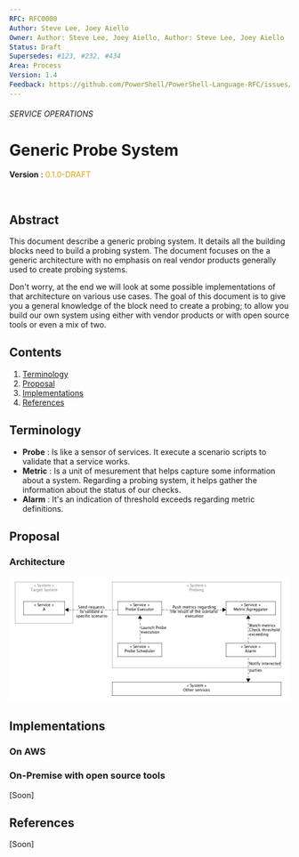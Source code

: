 ```yaml
---
RFC: RFC0000
Author: Steve Lee, Joey Aiello
Owner: Author: Steve Lee, Joey Aiello, Author: Steve Lee, Joey Aiello
Status: Draft
Supersedes: #123, #232, #434
Area: Process
Version: 1.4
Feedback: https://github.com/PowerShell/PowerShell-Language-RFC/issues/5
---
```


###### SERVICE OPERATIONS
# Generic Probe System

**Version** : <span style="color:GoldenRod">0.1.0-DRAFT</span>

<br>

## Abstract

This document describe a generic probing system. It details all the building blocks need to build a probing system. The document focuses on the a generic architecture with no emphasis on real vendor products generally used to create probing systems.

Don't worry, at the end we will look at some possible implementations of that architecture on various use cases.
The goal of this document is to give you a general knowledge of the block need to create a probing; to allow you build our own system using either with vendor products or with open source tools or even a mix of two. 


## Contents

  1. [Terminology]
  1. [Proposal]
  1. [Implementations]
  1. [References]


## Terminology

* **Probe** : Is like a sensor of services. It execute a scenario scripts to validate that a service works.
* **Metric** : Is a unit of mesurement that helps capture some information about a system. Regarding a probing system, it helps gather the information about the status of our checks.
* **Alarm** : It's an indication of threshold exceeds regarding  metric definitions.

## Proposal

### Architecture

![PRJ-ARC.PRS.generic-probe-system-v0.1.0](assets/imgs/PRJ-ARC.PRS.generic-probe-system-v0.1.0.png)

## Implementations 

### On AWS

### On-Premise with open source tools


[Soon]

## References

[Soon]


[Background]:#background
[Terminology]:#terminology
[Implementations]:#implementations
[Proposal]:#proposal
[References]:#references
